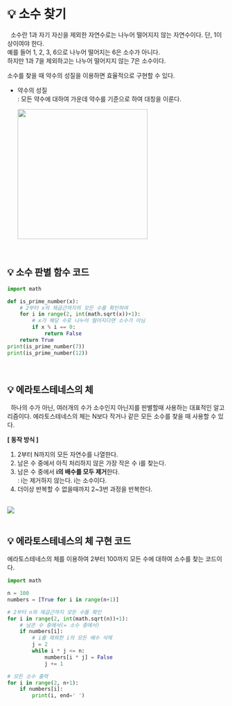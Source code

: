 # 💡 소수 찾기

&nbsp; 소수란 1과 자기 자신을 제외한 자연수로는 나누어 떨어지지 않는 자연수이다. 단, 1이상이여야 한다.   
예를 들어 1, 2, 3, 6으로 나누어 떨어지는 6은 소수가 아니다.   
하지만 1과 7을 제외하고는 나누어 떨어지지 않는 7은 소수이다.   

소수를 찾을 때 약수의 성질을 이용하면 효율적으로 구현할 수 있다.  
- 약수의 성질  
  : 모든 약수에 대하여 가운데 약수를 기준으로 하여 대칭을 이룬다.

    <img src="https://user-images.githubusercontent.com/70243735/121998916-9243fa00-cde7-11eb-8cde-73edcc8a535f.png" width ="300px">

<br>

## 💡 소수 판별 함수 코드

```python
import math

def is_prime_number(x):
    # 2부터 x의 제곱근까지의 모든 수를 확인하여
    for i in range(2, int(math.sqrt(x))+1):
        # x가 해당 수로 나누어 떨어지다면 소수가 아님
        if x % i == 0:
            return False
    return True
print(is_prime_number(7))
print(is_prime_number(12))
```

<br>

## 💡 에라토스테네스의 체

&nbsp; 하나의 수가 아닌, 여러개의 수가 소수인지 아닌지를 판별할때 사용하는 대표적인 알고리즘이다.
에라토스테네스의 체는 N보다 작거나 같은 모든 소수를 찾을 때 사용할 수 있다.

**[ 동작 방식 ]**
1. 2부터 N까지의 모든 자연수를 나열한다.
2. 남은 수 중에서 아직 처리하지 않은 가장 작은 수 i를 찾는다.
3. 남은 수 중에서 **i의 배수를 모두 제거**한다.  
    : i는 제거하지 않는다. i는 소수이다.
4. 더이상 반복할 수 없을때까지 2~3번 과정을 반복한다.

<br>

<img src="https://upload.wikimedia.org/wikipedia/commons/b/b9/Sieve_of_Eratosthenes_animation.gif">


<br>
<br>

## 💡 에라토스테네스의 체 구현 코드

에라토스테네스의 체를 이용하여 2부터 100까지 모든 수에 대하여 소수를 찾는 코드이다.

```python
import math

n = 100
numbers = [True for i in range(n+1)]

# 2부터 n의 제곱근까지 모든 수를 확인
for i in range(2, int(math.sqrt(n))+1):
    # 남은 수 중에서(= 소수 중에서)
    if numbers[i]:
        # i를 제외한 i의 모든 배수 삭제
        j = 2
        while i * j <= n:
            numbers[i * j] = False
            j += 1

# 모든 소수 출력
for i in range(2, n+1):
    if numbers[i]:
        print(i, end=' ')
```
